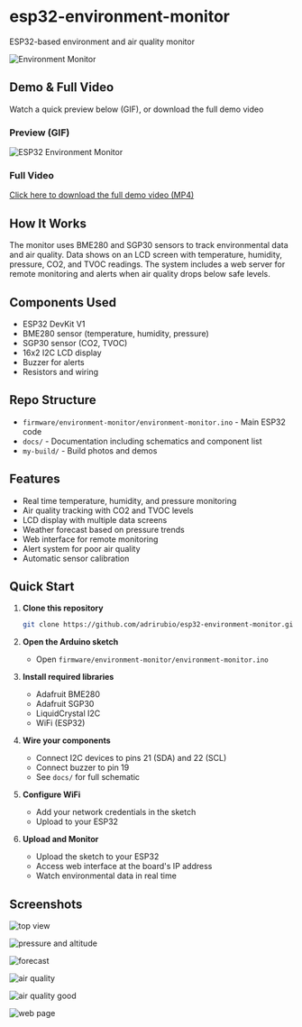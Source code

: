 # esp32-environment-monitor
ESP32-based environment and air quality monitor

![Environment Monitor](https://raw.githubusercontent.com/adrirubio/esp32-environment-monitor/refs/heads/main/my-build/temperature-humidity.jpg)

## Demo & Full Video
Watch a quick preview below (GIF), or download the full demo video

### Preview (GIF)
![ESP32 Environment Monitor](https://github.com/adrirubio/esp32-environment-monitor/raw/main/my-build/demos/esp32-environment-demo.gif)

### Full Video
[Click here to download the full demo video (MP4)](https://github.com/adrirubio/esp32-environment-monitor/raw/main/my-build/demos/esp32-environment-demo.mp4)

## How It Works

The monitor uses BME280 and SGP30 sensors to track environmental data and air quality. Data shows on an LCD screen with temperature, humidity, pressure, CO2, and TVOC readings. The system includes a web server for remote monitoring and alerts when air quality drops below safe levels.

## Components Used

- ESP32 DevKit V1
- BME280 sensor (temperature, humidity, pressure)
- SGP30 sensor (CO2, TVOC)
- 16x2 I2C LCD display
- Buzzer for alerts
- Resistors and wiring

## Repo Structure

- `firmware/environment-monitor/environment-monitor.ino` - Main ESP32 code
- `docs/` - Documentation including schematics and component list
- `my-build/` - Build photos and demos

## Features

- Real time temperature, humidity, and pressure monitoring
- Air quality tracking with CO2 and TVOC levels
- LCD display with multiple data screens
- Weather forecast based on pressure trends
- Web interface for remote monitoring
- Alert system for poor air quality
- Automatic sensor calibration

## Quick Start

1. **Clone this repository**
   ```bash
   git clone https://github.com/adrirubio/esp32-environment-monitor.git
   ```

2. **Open the Arduino sketch**
   - Open `firmware/environment-monitor/environment-monitor.ino`

3. **Install required libraries**
   - Adafruit BME280
   - Adafruit SGP30
   - LiquidCrystal I2C
   - WiFi (ESP32)

4. **Wire your components**
   - Connect I2C devices to pins 21 (SDA) and 22 (SCL)
   - Connect buzzer to pin 19
   - See `docs/` for full schematic

5. **Configure WiFi**
   - Add your network credentials in the sketch
   - Upload to your ESP32

6. **Upload and Monitor**
   - Upload the sketch to your ESP32
   - Access web interface at the board's IP address
   - Watch environmental data in real time

## Screenshots

![top view](https://raw.githubusercontent.com/adrirubio/esp32-environment-monitor/refs/heads/main/my-build/top-view.jpg)

![pressure and altitude](https://raw.githubusercontent.com/adrirubio/esp32-environment-monitor/refs/heads/main/my-build/pressure-altitude.jpg)

![forecast](https://raw.githubusercontent.com/adrirubio/esp32-environment-monitor/refs/heads/main/my-build/forecast.jpg)

![air quality](https://raw.githubusercontent.com/adrirubio/esp32-environment-monitor/refs/heads/main/my-build/air-quality.jpg)

![air quality good](https://raw.githubusercontent.com/adrirubio/esp32-environment-monitor/refs/heads/main/my-build/air-quality-good.jpg)

![web page](https://raw.githubusercontent.com/adrirubio/esp32-environment-monitor/refs/heads/main/my-build/web-page.jpg)


